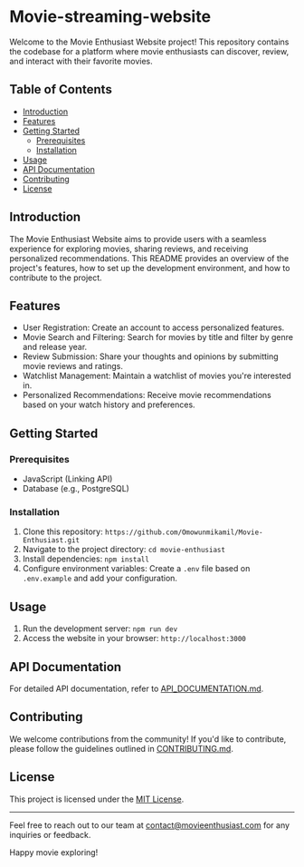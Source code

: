# Movie-streaming-website

Welcome to the Movie Enthusiast Website project! This repository contains the codebase for a platform where movie enthusiasts can discover, review, and interact with their favorite movies.

## Table of Contents
- [Introduction](#introduction)
- [Features](#features)
- [Getting Started](#getting-started)
  - [Prerequisites](#prerequisites)
  - [Installation](#installation)
- [Usage](#usage)
- [API Documentation](#api-documentation)
- [Contributing](#contributing)
- [License](#license)

## Introduction
The Movie Enthusiast Website aims to provide users with a seamless experience for exploring movies, sharing reviews, and receiving personalized recommendations. This README provides an overview of the project's features, how to set up the development environment, and how to contribute to the project.

## Features
- User Registration: Create an account to access personalized features.
- Movie Search and Filtering: Search for movies by title and filter by genre and release year.
- Review Submission: Share your thoughts and opinions by submitting movie reviews and ratings.
- Watchlist Management: Maintain a watchlist of movies you're interested in.
- Personalized Recommendations: Receive movie recommendations based on your watch history and preferences.

## Getting Started

### Prerequisites
- JavaScript (Linking API)
- Database (e.g., PostgreSQL)

### Installation
1. Clone this repository: `https://github.com/Omowunmikamil/Movie-Enthusiast.git`
2. Navigate to the project directory: `cd movie-enthusiast`
3. Install dependencies: `npm install`
4. Configure environment variables: Create a `.env` file based on `.env.example` and add your configuration.

## Usage
1. Run the development server: `npm run dev`
2. Access the website in your browser: `http://localhost:3000`

## API Documentation
For detailed API documentation, refer to [API_DOCUMENTATION.md](./API_DOCUMENTATION.md).

## Contributing
We welcome contributions from the community! If you'd like to contribute, please follow the guidelines outlined in [CONTRIBUTING.md](./CONTRIBUTING.md).

## License
This project is licensed under the [MIT License](./LICENSE).

---

Feel free to reach out to our team at [contact@movieenthusiast.com](mailto:contact@movieenthusiast.com) for any inquiries or feedback.

Happy movie exploring!
